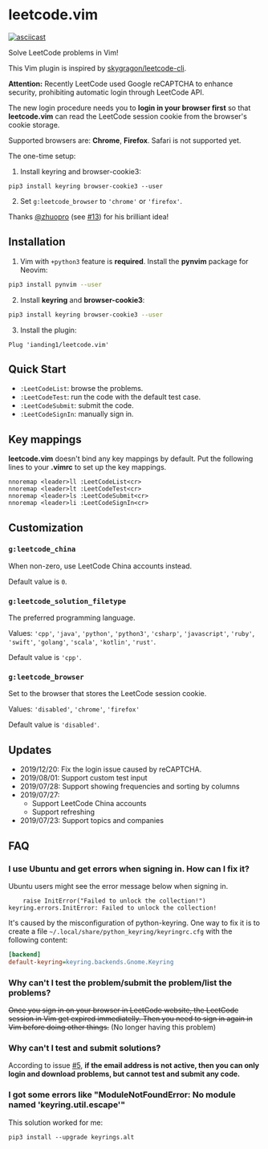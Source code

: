 # leetcode.vim

[![asciicast][thumbnail]][asciicast]

Solve LeetCode problems in Vim!

This Vim plugin is inspired by [skygragon/leetcode-cli][leetcode-cli].

**Attention:** Recently LeetCode used Google reCAPTCHA to enhance security,
prohibiting automatic login through LeetCode API.

The new login procedure needs you to **login in your browser first** so that
**leetcode.vim** can read the LeetCode session cookie from the browser's cookie
storage.

Supported browsers are: **Chrome**, **Firefox**. Safari is not supported
yet.

The one-time setup:

1. Install keyring and browser-cookie3:
```shell
pip3 install keyring browser-cookie3 --user
```
2. Set `g:leetcode_browser` to `'chrome'` or `'firefox'`.

Thanks [@zhuopro](https://github.com/zhoupro)
(see [#13](https://github.com/ianding1/leetcode.vim/issues/25))
for his brilliant idea!

## Installation

1. Vim with `+python3` feature is **required**. Install the **pynvim** package
for Neovim:
```sh
pip3 install pynvim --user
```
2. Install **keyring** and **browser-cookie3**:
```sh
pip3 install keyring browser-cookie3 --user
```
3. Install the plugin:
```vim
Plug 'ianding1/leetcode.vim'
```

## Quick Start

- `:LeetCodeList`: browse the problems.
- `:LeetCodeTest`: run the code with the default test case.
- `:LeetCodeSubmit`: submit the code.
- `:LeetCodeSignIn`: manually sign in.

## Key mappings

**leetcode.vim** doesn't bind any key mappings by default. Put the following
lines to your **.vimrc** to set up the key mappings.

```vim
nnoremap <leader>ll :LeetCodeList<cr>
nnoremap <leader>lt :LeetCodeTest<cr>
nnoremap <leader>ls :LeetCodeSubmit<cr>
nnoremap <leader>li :LeetCodeSignIn<cr>
```

## Customization

### `g:leetcode_china`

When non-zero, use LeetCode China accounts instead.

Default value is `0`.

### `g:leetcode_solution_filetype`

The preferred programming language.

Values: `'cpp'`, `'java'`, `'python'`, `'python3'`, `'csharp'`, `'javascript'`,
`'ruby'`, `'swift'`, `'golang'`, `'scala'`, `'kotlin'`, ``'rust'``.

Default value is `'cpp'`.

### `g:leetcode_browser`

Set to the browser that stores the LeetCode session cookie.

Values: `'disabled'`, `'chrome'`, `'firefox'`

Default value is `'disabled'`.

## Updates

- 2019/12/20: Fix the login issue caused by reCAPTCHA.
- 2019/08/01: Support custom test input
- 2019/07/28: Support showing frequencies and sorting by columns
- 2019/07/27:
  + Support LeetCode China accounts
  + Support refreshing
- 2019/07/23: Support topics and companies

## FAQ

### I use Ubuntu and get errors when signing in. How can I fix it?

Ubuntu users might see the error message below when signing in.
```text
    raise InitError("Failed to unlock the collection!")
keyring.errors.InitError: Failed to unlock the collection!
```

It's caused by the misconfiguration of python-keyring. One way to fix it is to create a file `~/.local/share/python_keyring/keyringrc.cfg` with the following content:

```ini
[backend]
default-keyring=keyring.backends.Gnome.Keyring
```

### Why can't I test the problem/submit the problem/list the problems?

~~Once you sign in on your browser in LeetCode website, the LeetCode session in
Vim get expired immediatelly. Then you need to sign in again in Vim before
doing other things.~~ (No longer having this problem)

### Why can't I test and submit solutions?

According to issue [#5][#5], **if the email address is not active, then you can
only login and download problems, but cannot test and submit any code.**

### I got some errors like "ModuleNotFoundError: No module named 'keyring.util.escape'"

This solution worked for me:
```shell
pip3 install --upgrade keyrings.alt
```

[thumbnail]: https://asciinema.org/a/200004.png
[asciicast]: https://asciinema.org/a/200004
[leetcode-cli]: https://github.com/skygragon/leetcode-cli
[#5]: https://github.com/ianding1/leetcode.vim/issues/5
